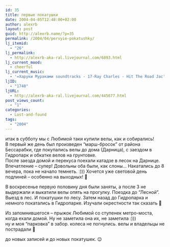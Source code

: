 ```yaml
---
id: 35
title: первые покатушки
date: 2004-04-05T12:48:00+02:00
author: alexrb
layout: post
guid: http://alexrb.name/?p=35
permalink: /2004/04/pervyie-pokatushky/
lj_itemid:
  - "26"
lj_permalink:
  - http://alexrb-aka-ral.livejournal.com/6893.html
lj_current_mood:
  - cheerful
lj_current_music:
  - '=Харуки Мураками soundtracks - 17-Ray Charles - Hit The Road Jac'
ljID:
  - "1740"
ljURL:
  - http://alexrb-aka-ral.livejournal.com/445677.html
post_views_count:
  - "1"
categories:
  - Lost-and-found
tags:
  - "2004"
---
```

итак в субботу мы с Любимой таки купили велы, как и собирались!  
В первый же день был произведен &#8220;марш-бросок&#8221; от района Бессарабки, где покупались велы до дома (Дарница), с заездом в Гидропарк и обкатке велов на грунтовке.  
После заезда домой и перекуса поехали катадзе в лесок на Дарнице. Впечатление &#8211; супер! Довольны оба были, как слоны&#8230; Накатались до 8 вечера, пока не начало темнеть. :))) Хочется уже световой день подлиней &#8211; особенно на выходных! 🙂

В воскресенье первую половину дня были заняты, а после 3 не выдержали и выкатили велы опять на прогулку. Поездка до &#8220;Лесной&#8221;. Выезд в лес. И покатушки по лесу. Затем назад до Гидропарка и немного покатались в Гидропарке. Изучали окрестности так сказать 🙂

Из запомнившегося &#8211; прыжок Любимой со ступенек метро-моста, когда ехали домой. Ну не заметила она их, не заметила :)))  
ну и моя &#8220;парковка&#8221; в забор. колеса не погнулись. велы и владельцы не пострадали 🙂

до новых записей и до новых покатушек. 😉